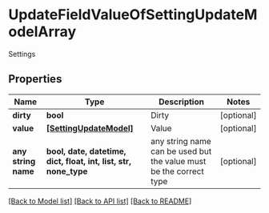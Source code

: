 # UpdateFieldValueOfSettingUpdateModelArray

Settings

## Properties
Name | Type | Description | Notes
------------ | ------------- | ------------- | -------------
**dirty** | **bool** | Dirty | [optional] 
**value** | [**[SettingUpdateModel]**](SettingUpdateModel.md) | Value | [optional] 
**any string name** | **bool, date, datetime, dict, float, int, list, str, none_type** | any string name can be used but the value must be the correct type | [optional]

[[Back to Model list]](../README.md#documentation-for-models) [[Back to API list]](../README.md#documentation-for-api-endpoints) [[Back to README]](../README.md)


